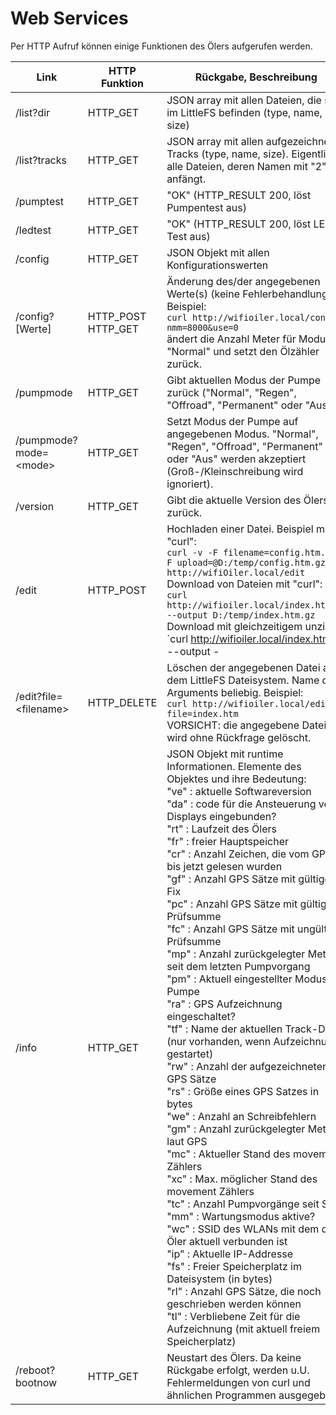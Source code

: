 # Web Services

Per HTTP Aufruf können einige Funktionen des Ölers aufgerufen werden.

| Link                   | HTTP Funktion      | Rückgabe, Beschreibung                                       |
| ---------------------- | ------------------ | ------------------------------------------------------------ |
| /list?dir              | HTTP_GET           | JSON array mit allen Dateien, die sich im LittleFS befinden (type, name, size) |
| /list?tracks           | HTTP_GET           | JSON array mit allen aufgezeichneten Tracks (type, name, size). Eigentlich alle Dateien, deren Namen mit "2" anfängt. |
| /pumptest              | HTTP_GET           | "OK" (HTTP_RESULT 200, löst Pumpentest aus)                  |
| /ledtest               | HTTP_GET           | "OK" (HTTP_RESULT 200, löst LED-Test aus)                    |
| /config                | HTTP_GET           | JSON Objekt mit allen Konfigurationswerten                   |
| /config?[Werte]        | HTTP_POST HTTP_GET | Änderung des/der angegebenen Werte(s) (keine Fehlerbehandlung). Beispiel:<br />`curl http://wifioiler.local/config?nmm=8000&use=0` <br />ändert die Anzahl Meter für Modus "Normal" und setzt den Ölzähler zurück. |
| /pumpmode              | HTTP_GET           | Gibt aktuellen Modus der Pumpe zurück ("Normal", "Regen", "Offroad", "Permanent" oder "Aus") |
| /pumpmode?mode=\<mode> | HTTP_GET           | Setzt Modus der Pumpe auf angegebenen Modus. "Normal", "Regen", "Offroad", "Permanent" oder "Aus" werden akzeptiert (Groß-/Kleinschreibung wird ignoriert). |
| /version               | HTTP_GET           | Gibt die aktuelle Version des Ölers zurück.                  |
| /edit                  | HTTP_POST          | Hochladen einer Datei. Beispiel mit "curl": <br />`curl -v -F filename=config.htm.gz -F upload=@D:/temp/config.htm.gz http://wifiOiler.local/edit`<br />Download von Dateien mit "curl":<br />`curl http://wifioiler.local/index.htm.gz --output D:/temp/index.htm.gz`<br />Download mit gleichzeitigem unzip:<br />`curl http://wifioiler.local/index.htm.gz --output -|gzip -d > D:/temp/index.htm` |
| /edit?file=\<filename> | HTTP_DELETE        | Löschen der angegebenen Datei aus dem LittleFS Dateisystem. Name des Arguments beliebig. Beispiel:<br />`curl http://wifioiler.local/edit?file=index.htm`<br />VORSICHT: die angegebene Datei wird ohne Rückfrage gelöscht. |
| /info                  | HTTP_GET           | JSON Objekt mit runtime Informationen. Elemente des Objektes und ihre Bedeutung:<br />"ve" : aktuelle Softwareversion<br/>"da" : code für die Ansteuerung von Displays eingebunden?<br/>"rt" : Laufzeit des Ölers<br/>"fr" : freier Hauptspeicher<br/>"cr" : Anzahl Zeichen, die vom GPS bis jetzt gelesen wurden<br/>"gf" : Anzahl GPS Sätze mit gültigem Fix<br/>"pc" : Anzahl GPS Sätze mit gültiger Prüfsumme<br/>"fc" : Anzahl GPS Sätze mit ungültiger Prüfsumme<br/>"mp" : Anzahl zurückgelegter Meter seit dem letzten Pumpvorgang<br/>"pm" : Aktuell eingestellter Modus der Pumpe<br/>"ra" : GPS Aufzeichnung eingeschaltet?<br/>"tf" : Name der aktuellen Track-Datei (nur vorhanden, wenn Aufzeichnung gestartet)<br/>"rw" : Anzahl der aufgezeichneten GPS Sätze<br/>"rs" : Größe eines GPS Satzes in bytes<br/>"we" : Anzahl an Schreibfehlern<br/>"gm" : Anzahl zurückgelegter Meter laut GPS<br/>"mc" : Aktueller Stand des movement Zählers<br/>"xc" : Max. möglicher Stand des movement Zählers<br/>"tc" : Anzahl Pumpvorgänge seit Start<br/>"mm" : Wartungsmodus aktive?<br/>"wc" : SSID des WLANs mit dem der Öler aktuell verbunden ist<br/>"ip" : Aktuelle IP-Addresse<br/>"fs" : Freier Speicherplatz im Dateisystem (in bytes)<br/>"rl" : Anzahl GPS Sätze, die noch geschrieben werden können<br/>"tl" : Verbliebene Zeit für die Aufzeichnung (mit aktuell freiem Speicherplatz) |
| /reboot?bootnow        | HTTP_GET           | Neustart des Ölers. Da keine Rückgabe erfolgt, werden u.U. Fehlermeldungen von curl und ähnlichen Programmen ausgegeben. |


